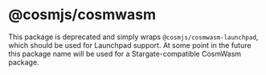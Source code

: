 # @cosmjs/cosmwasm

This package is deprecated and simply wraps `@cosmjs/cosmwasm-launchpad`, which
should be used for Launchpad support. At some point in the future this package
name will be used for a Stargate-compatible CosmWasm package.
